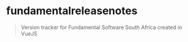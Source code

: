 # fundamentalreleasenotes

> Version tracker for Fundamental Software South Africa created in VueJS

